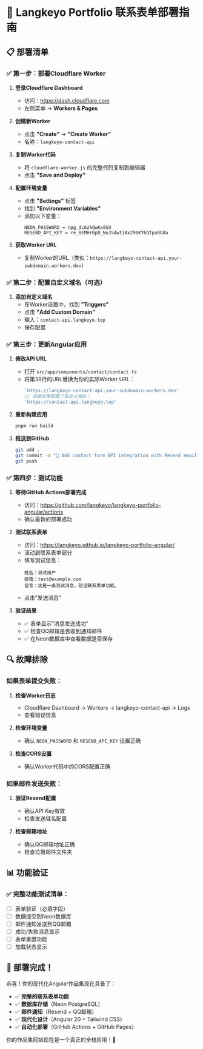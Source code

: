 # 🚀 Langkeyo Portfolio 联系表单部署指南

## 📋 部署清单

### ✅ 第一步：部署Cloudflare Worker

1. **登录Cloudflare Dashboard**
   - 访问：https://dash.cloudflare.com
   - 左侧菜单 → **Workers & Pages**

2. **创建新Worker**
   - 点击 **"Create"** → **"Create Worker"**
   - 名称：`langkeyo-contact-api`

3. **复制Worker代码**
   - 将 `cloudflare-worker.js` 的完整代码复制到编辑器
   - 点击 **"Save and Deploy"**

4. **配置环境变量**
   - 点击 **"Settings"** 标签
   - 找到 **"Environment Variables"**
   - 添加以下变量：
     ```
     NEON_PASSWORD = npg_dL6zkQwKx8SU
     RESEND_API_KEY = re_BEMHrBpD_NuJ54wtiAx29bKY6QTpa9G8a
     ```

5. **获取Worker URL**
   - 复制Worker的URL（类似：`https://langkeyo-contact-api.your-subdomain.workers.dev`）

### ✅ 第二步：配置自定义域名（可选）

1. **添加自定义域名**
   - 在Worker设置中，找到 **"Triggers"**
   - 点击 **"Add Custom Domain"**
   - 输入：`contact-api.langkeyo.top`
   - 保存配置

### ✅ 第三步：更新Angular应用

1. **修改API URL**
   - 打开 `src/app/components/contact/contact.ts`
   - 将第38行的URL替换为你的实际Worker URL：
     ```typescript
     'https://langkeyo-contact-api.your-subdomain.workers.dev'
     // 或者如果配置了自定义域名：
     'https://contact-api.langkeyo.top'
     ```

2. **重新构建应用**
   ```bash
   pnpm run build
   ```

3. **推送到GitHub**
   ```bash
   git add .
   git commit -m "🚀 Add contact form API integration with Resend email"
   git push
   ```

### ✅ 第四步：测试功能

1. **等待GitHub Actions部署完成**
   - 访问：https://github.com/langkeyo/langkeyo-portfolio-angular/actions
   - 确认最新的部署成功

2. **测试联系表单**
   - 访问：https://langkeyo.github.io/langkeyo-portfolio-angular/
   - 滚动到联系表单部分
   - 填写测试信息：
     ```
     姓名：测试用户
     邮箱：test@example.com
     留言：这是一条测试消息，验证联系表单功能。
     ```
   - 点击"发送消息"

3. **验证结果**
   - ✅ 表单显示"消息发送成功"
   - ✅ 检查QQ邮箱是否收到通知邮件
   - ✅ 在Neon数据库中查看数据是否保存

## 🔍 故障排除

### 如果表单提交失败：

1. **检查Worker日志**
   - Cloudflare Dashboard → Workers → langkeyo-contact-api → Logs
   - 查看错误信息

2. **检查环境变量**
   - 确认 `NEON_PASSWORD` 和 `RESEND_API_KEY` 设置正确

3. **检查CORS设置**
   - 确认Worker代码中的CORS配置正确

### 如果邮件发送失败：

1. **验证Resend配置**
   - 确认API Key有效
   - 检查发送域名配置

2. **检查邮箱地址**
   - 确认QQ邮箱地址正确
   - 检查垃圾邮件文件夹

## 📊 功能验证

### ✅ 完整功能测试清单：

- [ ] 表单验证（必填字段）
- [ ] 数据提交到Neon数据库
- [ ] 邮件通知发送到QQ邮箱
- [ ] 成功/失败消息显示
- [ ] 表单重置功能
- [ ] 加载状态显示

## 🎉 部署完成！

恭喜！你的现代化Angular作品集现在具备了：

- ✅ **完整的联系表单功能**
- ✅ **数据库存储**（Neon PostgreSQL）
- ✅ **邮件通知**（Resend + QQ邮箱）
- ✅ **现代化设计**（Angular 20 + Tailwind CSS）
- ✅ **自动化部署**（GitHub Actions + GitHub Pages）

你的作品集网站现在是一个真正的全栈应用！🚀
